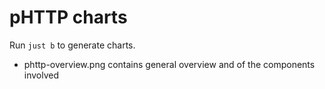 # pHTTP charts

Run `just b` to generate charts.

- phttp-overview.png contains general overview and of the components involved
